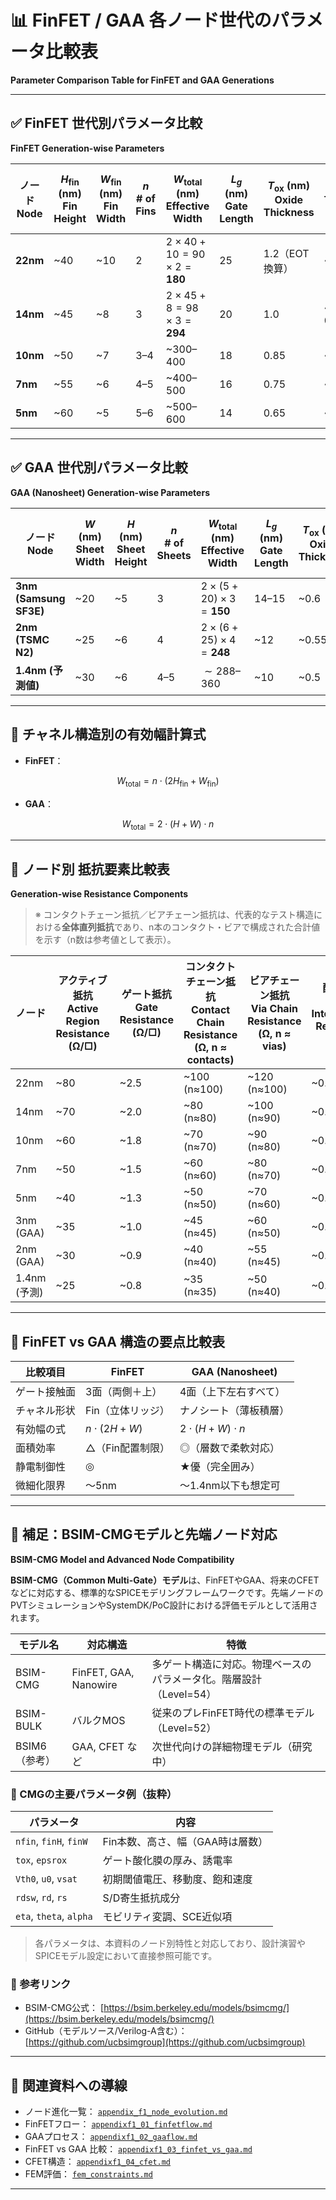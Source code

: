 # 📊 FinFET / GAA 各ノード世代のパラメータ比較表  
**Parameter Comparison Table for FinFET and GAA Generations**

---

## ✅ FinFET 世代別パラメータ比較  
**FinFET Generation-wise Parameters**

| ノード<br>Node | $H_{\mathrm{fin}}$ (nm)<br>Fin Height | $W_{\mathrm{fin}}$ (nm)<br>Fin Width | $n$<br># of Fins | $W_{\mathrm{total}}$ (nm)<br>Effective Width | $L_g$ (nm)<br>Gate Length | $T_{\mathrm{ox}}$ (nm)<br>Oxide Thickness | $V_{\mathrm{th}}$ (V)<br>Threshold Voltage | $I_{\mathrm{dlin}}$ (μA/μm)<br>Linear Current | $I_{\mathrm{dsat}}$ (μA/μm)<br>Saturation Current | $I_{\mathrm{off}}$ (nA/μm)<br>Leakage | $I_{\mathrm{cutoff}}$ (nA)<br>Cutoff Current | $B_{V\mathrm{ds}}$ (V)<br>Breakdown Voltage |
|---------------|------------------------|----------------------|------------|-----------------------------------|----------------------|----------------------------|------------------------------|-------------------------------|--------------------------------|------------------------------|--------------------------------|------------------------------|
| **22nm**      | ~40                   | ~10                 | 2          | $2 \times 40 + 10 = 90 \times 2 = \mathbf{180}$ | 25                   | 1.2（EOT換算）            | ~0.4–0.5                    | ~500                         | ~1000                         | ~10                         | ~100                          | ~2.0                         |
| **14nm**      | ~45                   | ~8                  | 3          | $2 \times 45 + 8 = 98 \times 3 = \mathbf{294}$ | 20                   | 1.0                       | ~0.35–0.45                  | ~550                         | ~1100                         | ~5                          | ~50                           | ~1.8                         |
| **10nm**      | ~50                   | ~7                  | 3–4        | ~300–400                         | 18                   | 0.85                      | ~0.3–0.4                    | ~600                         | ~1200                         | ~1–2                        | ~10–20                        | ~1.6                         |
| **7nm**       | ~55                   | ~6                  | 4–5        | ~400–500                         | 16                   | 0.75                      | ~0.3                        | ~650                         | ~1300                         | <1                          | ~5                            | ~1.5                         |
| **5nm**       | ~60                   | ~5                  | 5–6        | ~500–600                         | 14                   | 0.65                      | ~0.25–0.3                   | ~700                         | ~1400                         | <0.5                        | ~1–2                          | ~1.3                         |

---

## ✅ GAA 世代別パラメータ比較  
**GAA (Nanosheet) Generation-wise Parameters**

| ノード<br>Node | $W$ (nm)<br>Sheet Width | $H$ (nm)<br>Sheet Height | $n$<br># of Sheets | $W_{\mathrm{total}}$ (nm)<br>Effective Width | $L_g$ (nm)<br>Gate Length | $T_{\mathrm{ox}}$ (nm)<br>Oxide Thickness | $V_{\mathrm{th}}$ (V)<br>Threshold Voltage | $I_{\mathrm{dlin}}$ (μA/μm)<br>Linear Current | $I_{\mathrm{dsat}}$ (μA/μm)<br>Saturation Current | $I_{\mathrm{off}}$ (nA/μm)<br>Leakage | $I_{\mathrm{cutoff}}$ (nA)<br>Cutoff Current | $B_{V\mathrm{ds}}$ (V)<br>Breakdown Voltage |
|------------------------|------------------|-------------------|----------------|------------------------------------|----------------------|----------------------------|------------------------------|-------------------------------|--------------------------------|------------------------------|--------------------------------|------------------------------|
| **3nm (Samsung SF3E)** | ~20             | ~5                | 3              | $2 \times (5 + 20) \times 3 = \mathbf{150}$ | 14–15                | ~0.6                      | ~0.25                       | ~700                         | ~1400                         | <1                          | ~5                            | ~1.3                         |
| **2nm (TSMC N2)**       | ~25             | ~6                | 4              | $2 \times (6 + 25) \times 4 = \mathbf{248}$ | ~12                  | ~0.55                     | ~0.23                       | ~750                         | ~1500                         | <0.5                        | ~2                            | ~1.2                         |
| **1.4nm (予測値)**       | ~30             | ~6                | 4–5            | $\sim 288$–$360$                     | ~10                  | ~0.5                      | ~0.20                       | ~800                         | ~1600                         | <0.3                        | ~1                            | ~1.1                         |

---

## 🧠 チャネル構造別の有効幅計算式  

- **FinFET**：

$$
W_{\mathrm{total}} = n \cdot (2H_{\mathrm{fin}} + W_{\mathrm{fin}})
$$

- **GAA**：

$$
W_{\mathrm{total}} = 2 \cdot (H + W) \cdot n
$$

---

## 🧯 ノード別 抵抗要素比較表  
**Generation-wise Resistance Components**

> ※ コンタクトチェーン抵抗／ビアチェーン抵抗は、代表的なテスト構造における**全体直列抵抗**であり、n本のコンタクト・ビアで構成された合計値を示す（n数は参考値として表示）。

| ノード | アクティブ抵抗<br>Active Region Resistance (Ω/□) | ゲート抵抗<br>Gate Resistance (Ω/□) | コンタクトチェーン抵抗<br>Contact Chain Resistance (Ω, n ≈ contacts) | ビアチェーン抵抗<br>Via Chain Resistance (Ω, n ≈ vias) | 配線抵抗<br>Metal Interconnect Resistance (Ω/□) |
|--------|----------------------------------------------|-----------------------------------|--------------------------------------------------------|---------------------------------------------------|-----------------------------------------------|
| 22nm   | ~80                                          | ~2.5                              | ~100 (n≈100)                                           | ~120 (n≈100)                                     | ~0.12                                          |
| 14nm   | ~70                                          | ~2.0                              | ~80 (n≈80)                                             | ~100 (n≈90)                                      | ~0.10                                          |
| 10nm   | ~60                                          | ~1.8                              | ~70 (n≈70)                                             | ~90 (n≈80)                                       | ~0.09                                          |
| 7nm    | ~50                                          | ~1.5                              | ~60 (n≈60)                                             | ~80 (n≈70)                                       | ~0.08                                          |
| 5nm    | ~40                                          | ~1.3                              | ~50 (n≈50)                                             | ~70 (n≈60)                                       | ~0.07                                          |
| 3nm (GAA) | ~35                                       | ~1.0                              | ~45 (n≈45)                                             | ~60 (n≈50)                                       | ~0.06                                          |
| 2nm (GAA) | ~30                                       | ~0.9                              | ~40 (n≈40)                                             | ~55 (n≈45)                                       | ~0.055                                         |
| 1.4nm (予測) | ~25                                     | ~0.8                              | ~35 (n≈35)                                             | ~50 (n≈40)                                       | ~0.05                                          |

---

## 🧩 FinFET vs GAA 構造の要点比較表

| 比較項目 | FinFET | GAA (Nanosheet) |
|----------|--------|------------------|
| ゲート接触面 | 3面（両側＋上） | 4面（上下左右すべて） |
| チャネル形状 | Fin（立体リッジ） | ナノシート（薄板積層） |
| 有効幅の式 | $n \cdot (2H + W)$ | $2 \cdot (H + W) \cdot n$ |
| 面積効率 | △（Fin配置制限） | ◎（層数で柔軟対応） |
| 静電制御性 | ◎ | ★優（完全囲み） |
| 微細化限界 | ～5nm | ～1.4nm以下も想定可 |

---

## 📎 補足：BSIM-CMGモデルと先端ノード対応  
**BSIM-CMG Model and Advanced Node Compatibility**

**BSIM-CMG（Common Multi-Gate）モデル**は、FinFETやGAA、将来のCFETなどに対応する、標準的なSPICEモデリングフレームワークです。先端ノードのPVTシミュレーションやSystemDK/PoC設計における評価モデルとして活用されます。

| モデル名 | 対応構造 | 特徴 |
|----------|----------|------|
| BSIM-CMG | FinFET, GAA, Nanowire | 多ゲート構造に対応。物理ベースのパラメータ化。階層設計（Level=54） |
| BSIM-BULK | バルクMOS | 従来のプレFinFET時代の標準モデル（Level=52） |
| BSIM6（参考） | GAA, CFET など | 次世代向けの詳細物理モデル（研究中） |

### 🧠 CMGの主要パラメータ例（抜粋）

| パラメータ | 内容 |
|------------|------|
| `nfin`, `finH`, `finW` | Fin本数、高さ、幅（GAA時は層数） |
| `tox`, `epsrox` | ゲート酸化膜の厚み、誘電率 |
| `Vth0`, `u0`, `vsat` | 初期閾値電圧、移動度、飽和速度 |
| `rdsw`, `rd`, `rs` | S/D寄生抵抗成分 |
| `eta`, `theta`, `alpha` | モビリティ変調、SCE近似項 |

> 各パラメータは、本資料のノード別特性と対応しており、設計演習やSPICEモデル設定において直接参照可能です。

### 📘 参考リンク

- BSIM-CMG公式： [https://bsim.berkeley.edu/models/bsimcmg/](https://bsim.berkeley.edu/models/bsimcmg/)
- GitHub（モデルソース/Verilog-A含む）： [https://github.com/ucbsimgroup](https://github.com/ucbsimgroup)

---

## 📘 関連資料への導線

- ノード進化一覧： [`appendix_f1_node_evolution.md`](appendix_f1_node_evolution.md)
- FinFETフロー： [`appendixf1_01_finfetflow.md`](appendixf1_01_finfetflow.md)
- GAAプロセス： [`appendixf1_02_gaaflow.md`](appendixf1_02_gaaflow.md)
- FinFET vs GAA 比較： [`appendixf1_03_finfet_vs_gaa.md`](appendixf1_03_finfet_vs_gaa.md)
- CFET構造： [`appendixf1_04_cfet.md`](appendixf1_04_cfet.md)
- FEM評価： [`fem_constraints.md`](fem_constraints.md)

---

